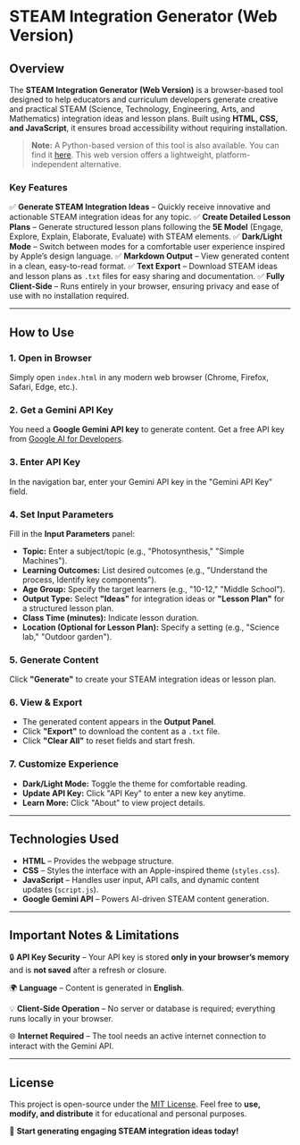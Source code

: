 # STEAM Integration Generator (Web Version)

## Overview

The **STEAM Integration Generator (Web Version)** is a browser-based tool designed to help educators and curriculum developers generate creative and practical STEAM (Science, Technology, Engineering, Arts, and Mathematics) integration ideas and lesson plans. Built using **HTML, CSS, and JavaScript**, it ensures broad accessibility without requiring installation.

> **Note:** A Python-based version of this tool is also available. You can find it [here](https://github.com/rajat-ed/steam-integration-generator). This web version offers a lightweight, platform-independent alternative.

### Key Features

✅ **Generate STEAM Integration Ideas** – Quickly receive innovative and actionable STEAM integration ideas for any topic.
✅ **Create Detailed Lesson Plans** – Generate structured lesson plans following the **5E Model** (Engage, Explore, Explain, Elaborate, Evaluate) with STEAM elements.
✅ **Dark/Light Mode** – Switch between modes for a comfortable user experience inspired by Apple’s design language.
✅ **Markdown Output** – View generated content in a clean, easy-to-read format.
✅ **Text Export** – Download STEAM ideas and lesson plans as `.txt` files for easy sharing and documentation.
✅ **Fully Client-Side** – Runs entirely in your browser, ensuring privacy and ease of use with no installation required.

---

## How to Use

### 1. Open in Browser
Simply open `index.html` in any modern web browser (Chrome, Firefox, Safari, Edge, etc.).

### 2. Get a Gemini API Key
You need a **Google Gemini API key** to generate content. Get a free API key from [Google AI for Developers](https://makersuite.google.com/app/apikey).

### 3. Enter API Key
In the navigation bar, enter your Gemini API key in the "Gemini API Key" field.

### 4. Set Input Parameters
Fill in the **Input Parameters** panel:
- **Topic:** Enter a subject/topic (e.g., "Photosynthesis," "Simple Machines").
- **Learning Outcomes:** List desired outcomes (e.g., "Understand the process, Identify key components").
- **Age Group:** Specify the target learners (e.g., "10-12," "Middle School").
- **Output Type:** Select **"Ideas"** for integration ideas or **"Lesson Plan"** for a structured lesson plan.
- **Class Time (minutes):** Indicate lesson duration.
- **Location (Optional for Lesson Plan):** Specify a setting (e.g., "Science lab," "Outdoor garden").

### 5. Generate Content
Click **"Generate"** to create your STEAM integration ideas or lesson plan.

### 6. View & Export
- The generated content appears in the **Output Panel**.
- Click **"Export"** to download the content as a `.txt` file.
- Click **"Clear All"** to reset fields and start fresh.

### 7. Customize Experience
- **Dark/Light Mode:** Toggle the theme for comfortable reading.
- **Update API Key:** Click "API Key" to enter a new key anytime.
- **Learn More:** Click "About" to view project details.

---

## Technologies Used

- **HTML** – Provides the webpage structure.
- **CSS** – Styles the interface with an Apple-inspired theme (`styles.css`).
- **JavaScript** – Handles user input, API calls, and dynamic content updates (`script.js`).
- **Google Gemini API** – Powers AI-driven STEAM content generation.

---

## Important Notes & Limitations

🔒 **API Key Security** – Your API key is stored **only in your browser’s memory** and is **not saved** after a refresh or closure.

🌍 **Language** – Content is generated in **English**.

💡 **Client-Side Operation** – No server or database is required; everything runs locally in your browser.

🌐 **Internet Required** – The tool needs an active internet connection to interact with the Gemini API.

---

## License

This project is open-source under the [MIT License](https://opensource.org/licenses/MIT). Feel free to **use, modify, and distribute** it for educational and personal purposes.

🚀 **Start generating engaging STEAM integration ideas today!**

